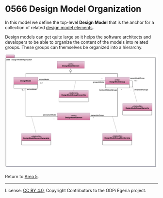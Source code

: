 <!-- SPDX-License-Identifier: CC-BY-4.0 -->
<!-- Copyright Contributors to the ODPi Egeria project. -->

# 0566 Design Model Organization

In this model we define the top-level **Design Model** that
is the anchor for a collection of related
[design model elements](0565-Design-Model-Elements.md).

Design models can get quite large so it helps the software architects and
developers to be able to organize the content of the models into
related groups.  These groups can themselves be organized into a hierarchy.

![UML](0566-Design-Model-Organization.png)

Return to [Area 5](Area-5-models.md).

----
License: [CC BY 4.0](https://creativecommons.org/licenses/by/4.0/),
Copyright Contributors to the ODPi Egeria project.